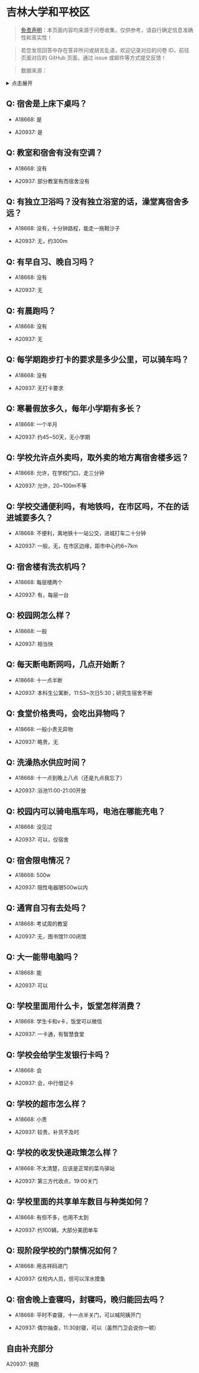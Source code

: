 # 吉林大学和平校区

> [免责声明](https://colleges.chat/#_3)：本页面内容均来源于问卷收集，仅供参考，请自行确定信息准确性和真实性！

> 若您发现回答中存在答非所问或胡言乱语，欢迎记录对应的问卷 ID，前往页面对应的 GitHub 页面，通过 issue 或邮件等方式提交反馈！

> 数据来源：

<details><summary>点击展开</summary>
<ul>
<li>A18668: qingtianzisama@163.com (2023 年 06 月)</li>
<li>A20937: 匿名 (2023 年 09 月)</li>
</ul>
</details>

## Q: 宿舍是上床下桌吗？

- A18668: 是

- A20937: 是

## Q: 教室和宿舍有没有空调？

- A18668: 没有

- A20937: 部分教室有而宿舍没有

## Q: 有独立卫浴吗？没有独立浴室的话，澡堂离宿舍多远？

- A18668: 没有，十分钟路程，能走一拖鞋沙子

- A20937: 无，约300m

## Q: 有早自习、晚自习吗？

- A18668: 没有

- A20937: 无

## Q: 有晨跑吗？

- A18668: 没有

- A20937: 无

## Q: 每学期跑步打卡的要求是多少公里，可以骑车吗？

- A18668: 没有

- A20937: 无打卡要求

## Q: 寒暑假放多久，每年小学期有多长？

- A18668: 一个半月

- A20937: 约45\~50天，无小学期

## Q: 学校允许点外卖吗，取外卖的地方离宿舍楼多远？

- A18668: 允许，在学校门口，走三分钟

- A20937: 允许，20\~100m不等

## Q: 学校交通便利吗，有地铁吗，在市区吗，不在的话进城要多久？

- A18668: 不便利，离地铁十一站公交，进城打车二十分钟

- A20937: 一般，无，在市区边缘，距市中心约6\~7km

## Q: 宿舍楼有洗衣机吗？

- A18668: 每层楼两个

- A20937: 有，每层一台

## Q: 校园网怎么样？

- A18668: 一般

- A20937: 相当快

## Q: 每天断电断网吗，几点开始断？

- A18668: 十一点半断

- A20937: 本科生公寓断，11:53\~次日5:30；研究生宿舍不断

## Q: 食堂价格贵吗，会吃出异物吗？

- A18668: 一般小贵无异物

- A20937: 略贵，无

## Q: 洗澡热水供应时间？

- A18668: 十一点到晚上八点（还是九点我忘了）

- A20937: 浴池11:00-21:00开放

## Q: 校园内可以骑电瓶车吗，电池在哪能充电？

- A18668: 没见过

- A20937: 可以，仅宿舍

## Q: 宿舍限电情况？

- A18668: 500w

- A20937: 阻性电器限500w以内

## Q: 通宵自习有去处吗？

- A18668: 考试周的教室

- A20937: 无，图书馆11:00闭馆

## Q: 大一能带电脑吗？

- A18668: 能

- A20937: 可以

## Q: 学校里面用什么卡，饭堂怎样消费？

- A18668: 学生卡和v卡，饭堂可以微信

- A20937: 一卡通，有智慧食堂

## Q: 学校会给学生发银行卡吗？

- A18668: 会

- A20937: 会，中行借记卡

## Q: 学校的超市怎么样？

- A18668: 小贵

- A20937: 较贵，补货不及时

## Q: 学校的收发快递政策怎么样？

- A18668: 不太清楚，应该是正常的菜鸟驿站

- A20937: 第三方代收点，19:00关门

## Q: 学校里面的共享单车数目与种类如何？

- A18668: 有但不多，也用不太到

- A20937: 约100辆，大部分美团单车

## Q: 现阶段学校的门禁情况如何？

- A18668: 用吉祥码进门

- A20937: 仅校内人员，但可以浑水摸鱼

## Q: 宿舍晚上查寝吗，封寝吗，晚归能回去吗？

- A18668: 平时不查寝，十一点半关门，可以喊阿姨开门

- A20937: 偶尔抽查，11:30封寝，可以（虽然门卫会说你一顿）

## 自由补充部分

A20937: 快跑